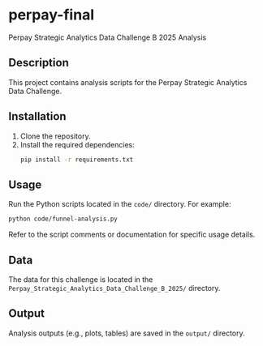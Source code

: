 # perpay-final

Perpay Strategic Analytics Data Challenge B 2025 Analysis

## Description

This project contains analysis scripts for the Perpay Strategic Analytics Data Challenge.

## Installation

1. Clone the repository.
2. Install the required dependencies:
   ```bash
   pip install -r requirements.txt
   ```

## Usage

Run the Python scripts located in the `code/` directory. For example:

```bash
python code/funnel-analysis.py
```

Refer to the script comments or documentation for specific usage details.

## Data

The data for this challenge is located in the `Perpay_Strategic_Analytics_Data_Challenge_B_2025/` directory.

## Output

Analysis outputs (e.g., plots, tables) are saved in the `output/` directory. 